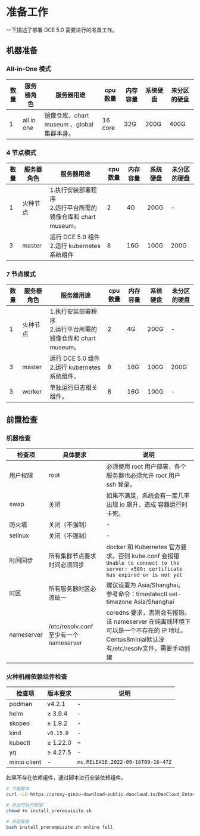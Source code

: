 # 准备工作

一下描述了部署 DCE 5.0 需要进行的准备工作。

## 机器准备

### All-in-One 模式

| **数量** | **服务器角色** | **服务器用途**                             | **cpu 数量** | **内存容量** | **系统硬盘** | **未分区的硬盘** |
| -------- | -------------- | ------------------------------------------ | ------------ | ------------ | ------------ | ---------------- |
| 1        | all in one     | 镜像仓库、chart museum 、global 集群本身。 | 16 core      | 32G          | 200G         | 400G             |

### 4 节点模式

| **数量** | **服务器角色** | **服务器用途**                                               | **cpu 数量** | **内存容量** | **系统硬盘** | **未分区的硬盘** |
| -------- | -------------- | ------------------------------------------------------------ | ------------ | ------------ | ------------ | ---------------- |
| 1        | 火种节点       | 1.执行安装部署程序<br />2.运行平台所需的镜像仓库和 chart museum。 | 2            | 4G           | 200G         | -                |
| 3        | master         | 运行 DCE 5.0 组件 2.运行 kubernetes 系统组件                 | 8            | 16G          | 100G         | 200G             |

### 7 节点模式

| **数量** | **服务器角色** | **服务器用途**                                               | **cpu 数量** | **内存容量** | **系统硬盘** | **未分区的硬盘** |
| -------- | -------------- | ------------------------------------------------------------ | ------------ | ------------ | ------------ | ---------------- |
| 1        | 火种节点       | 1.执行安装部署程序<br />2.运行平台所需的镜像仓库和 chart museum。 | 2            | 4G           | 200G         | -                |
| 3        | master         | 运行 DCE 5.0 组件 2.运行 kubernetes 系统组件。               | 8            | 16G          | 100G         | 200G             |
| 3        | worker         | 单独运行日志相关组件。                                       | 8            | 16G          | 100G         | -                |

## 前置检查

### 机器检查

| **检查项** | **具体要求**                           | **说明**                                                     |
| ---------- | -------------------------------------- | ------------------------------------------------------------ |
| 用户权限   | root                                   | 必须使用 root 用户部署，各个服务器也必须允许 root 用户 ssh 登录。 |
| swap       | 关闭                                   | 如果不满足，系统会有一定几率出现 io 飙升，造成 容器运行时 卡死。 |
| 防火墙     | 关闭（不强制）                         | -                                                            |
| selinux    | 关闭（不强制）                         | -                                                            |
| 时间同步   | 所有集群节点要求时间必须同步           | docker 和 Kubernetes 官方要求。否则 kube.conf 会报错 `Unable to connect to the server: x509: certificate has expired or is not yet` |
| 时区       | 所有服务器时区必须统一                 | 建议设置为 Asia/Shanghai。 <br />参考命令：timedatectl set-timezone Asia/Shanghai |
| nameserver | /etc/resolv.conf 至少有一个 nameserver | coredns 要求，否则会有报错。该 nameserver 在纯离线环境下可以是一个不存在的 IP 地址。Centos8minial默认没有/etc/resolv文件，需要手动创建 |

### 火种机器依赖组件检查

| **检查项**   | **版本要求** | **说明**                          |
| ------------ | ------------ | --------------------------------- |
| podman       | v4.2.1       | -                                 |
| helm         | ≥ 3.9.4      | -                                 |
| skopeo       | ≥ 1.9.2      | -                                 |
| kind         | `v0.15.0`    | -                                 |
| kubectl      | ≥ 1.22.0     | =                                 |
| yq           | ≥ 4.27.5     | -                                 |
| minio client | -            | `mc.RELEASE.2022-09-16T09-16-47Z` |

如果不存在依赖组件，通过脚本进行安装依赖组件。

```bash
# 下载脚本
curl -LO https://proxy-qiniu-download-public.daocloud.io/DaoCloud_Enterprise/dce5/install_prerequisite.sh

# 添加可执行权限``
chmod +x install_prerequisite.sh

# 开始安装
bash install_prerequisite.sh online full
```